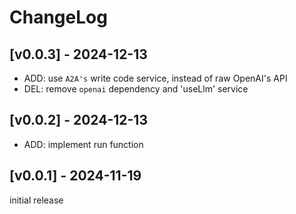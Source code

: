 # ChangeLog

## [v0.0.3] - 2024-12-13

- ADD: use `A2A's` write code service, instead of raw OpenAI's API
- DEL: remove `openai` dependency and 'useLlm' service

## [v0.0.2] - 2024-12-13

- ADD: implement run function

## [v0.0.1] - 2024-11-19

initial release
